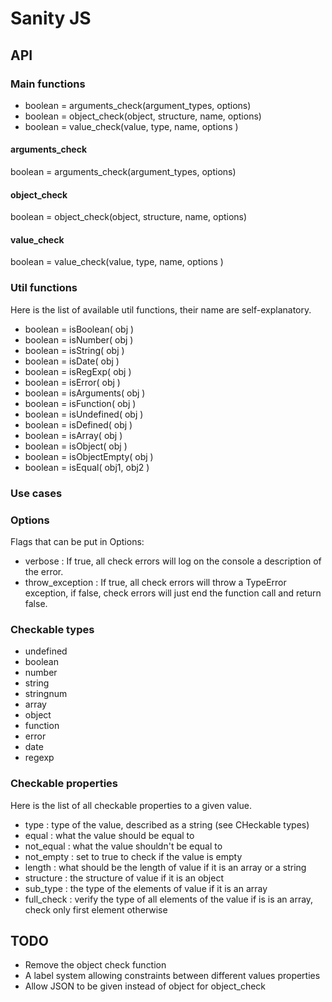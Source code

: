 # Sanity JS

## API
### Main functions
* boolean = arguments_check(argument_types, options) 
* boolean = object_check(object, structure, name, options)
* boolean = value_check(value, type, name, options ) 

#### arguments_check
boolean = arguments_check(argument_types, options) 

#### object_check
boolean = object_check(object, structure, name, options)

#### value_check
boolean = value_check(value, type, name, options ) 


### Util functions
Here is the list of available util functions, their name are self-explanatory.
* boolean = isBoolean( obj )
* boolean = isNumber( obj )
* boolean = isString( obj )
* boolean = isDate( obj )
* boolean = isRegExp( obj )
* boolean = isError( obj )
* boolean = isArguments( obj )
* boolean = isFunction( obj )
* boolean = isUndefined( obj )
* boolean = isDefined( obj )
* boolean = isArray( obj )
* boolean = isObject( obj )
* boolean = isObjectEmpty( obj )
* boolean = isEqual( obj1, obj2 )

### Use cases

### Options
Flags that can be put in Options:
* verbose : If true, all check errors will log on the console a description of the error.
* throw_exception : If true, all check errors will throw a TypeError exception, if false, check errors will just end the function call and return false.

### Checkable types
* undefined
* boolean
* number
* string
* stringnum
* array
* object
* function
* error
* date
* regexp

### Checkable properties
Here is the list of all checkable properties to a given value.

* type : type of the value, described as a string (see CHeckable types)
* equal : what the value should be equal to
* not_equal : what the value shouldn't be equal to
* not_empty : set to true to check if the value is empty
* length : what should be the length of value if it is an array or a string
* structure : the structure of value if it is an object
* sub_type : the type of the elements of value if it is an array
* full_check : verify the type of all elements of the value if is is an array, check only first element otherwise


## TODO
* Remove the object check function
* A label system allowing constraints between different values properties
* Allow JSON to be given instead of object for object_check
